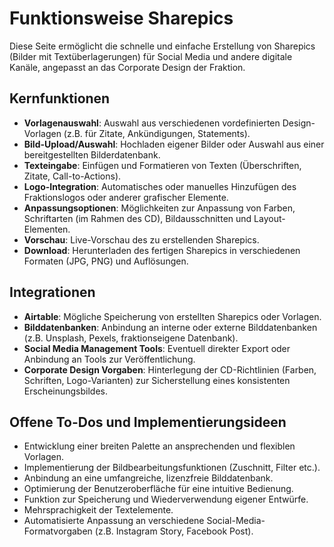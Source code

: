 # Funktionsweise Sharepics

Diese Seite ermöglicht die schnelle und einfache Erstellung von Sharepics (Bilder mit Textüberlagerungen) für Social Media und andere digitale Kanäle, angepasst an das Corporate Design der Fraktion.

## Kernfunktionen

- **Vorlagenauswahl**: Auswahl aus verschiedenen vordefinierten Design-Vorlagen (z.B. für Zitate, Ankündigungen, Statements).
- **Bild-Upload/Auswahl**: Hochladen eigener Bilder oder Auswahl aus einer bereitgestellten Bilderdatenbank.
- **Texteingabe**: Einfügen und Formatieren von Texten (Überschriften, Zitate, Call-to-Actions).
- **Logo-Integration**: Automatisches oder manuelles Hinzufügen des Fraktionslogos oder anderer grafischer Elemente.
- **Anpassungsoptionen**: Möglichkeiten zur Anpassung von Farben, Schriftarten (im Rahmen des CD), Bildausschnitten und Layout-Elementen.
- **Vorschau**: Live-Vorschau des zu erstellenden Sharepics.
- **Download**: Herunterladen des fertigen Sharepics in verschiedenen Formaten (JPG, PNG) und Auflösungen.

## Integrationen

- **Airtable**: Mögliche Speicherung von erstellten Sharepics oder Vorlagen.
- **Bilddatenbanken**: Anbindung an interne oder externe Bilddatenbanken (z.B. Unsplash, Pexels, fraktionseigene Datenbank).
- **Social Media Management Tools**: Eventuell direkter Export oder Anbindung an Tools zur Veröffentlichung.
- **Corporate Design Vorgaben**: Hinterlegung der CD-Richtlinien (Farben, Schriften, Logo-Varianten) zur Sicherstellung eines konsistenten Erscheinungsbildes.

## Offene To-Dos und Implementierungsideen

- Entwicklung einer breiten Palette an ansprechenden und flexiblen Vorlagen.
- Implementierung der Bildbearbeitungsfunktionen (Zuschnitt, Filter etc.).
- Anbindung an eine umfangreiche, lizenzfreie Bilddatenbank.
- Optimierung der Benutzeroberfläche für eine intuitive Bedienung.
- Funktion zur Speicherung und Wiederverwendung eigener Entwürfe.
- Mehrsprachigkeit der Textelemente.
- Automatisierte Anpassung an verschiedene Social-Media-Formatvorgaben (z.B. Instagram Story, Facebook Post). 